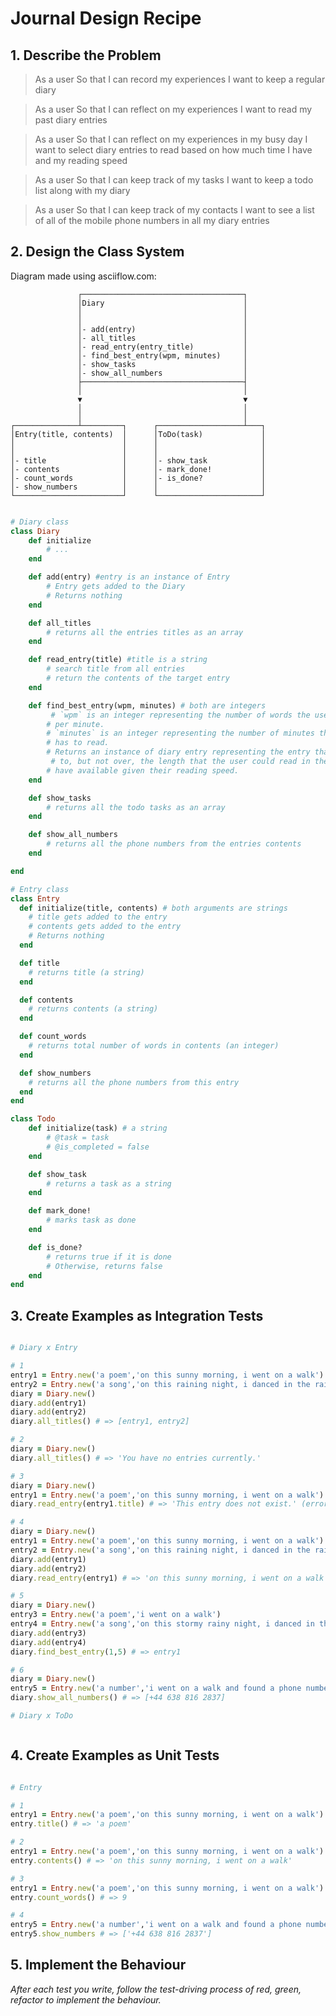 # Journal Design Recipe

## 1. Describe the Problem

> As a user
> So that I can record my experiences
> I want to keep a regular diary

> As a user
> So that I can reflect on my experiences
> I want to read my past diary entries

> As a user
> So that I can reflect on my experiences in my busy day
> I want to select diary entries to read based on how much time I have and my reading speed

> As a user
> So that I can keep track of my tasks
> I want to keep a todo list along with my diary

> As a user
> So that I can keep track of my contacts
> I want to see a list of all of the mobile phone numbers in all my diary entries

## 2. Design the Class System

Diagram made using asciiflow.com:

```
               ┌────────────────────────────────────┐
               │Diary                               │
               │                                    │
               │                                    │
               │- add(entry)                        │
               │- all_titles                        │
               │- read_entry(entry_title)           │
               │- find_best_entry(wpm, minutes)     │
               │- show_tasks                        │
               │- show_all_numbers                  │
               ├────────────────────────────────────┤
               │                                    │
               ▼                                    ▼
               │                                    │
               │                                    │
┌──────────────┴─────────┐      ┌───────────────────┴───┐
│Entry(title, contents)  │      │ToDo(task)             │
│                        │      │                       │
│                        │      │                       │
│- title                 │      │- show_task            │
│- contents              │      │- mark_done!           │
│- count_words           │      │- is_done?             │
│- show_numbers          │      │                       │
└────────────────────────┘      └───────────────────────┘
```

```ruby

# Diary class
class Diary
    def initialize
        # ...
    end

    def add(entry) #entry is an instance of Entry
        # Entry gets added to the Diary
        # Returns nothing
    end

    def all_titles
        # returns all the entries titles as an array
    end

    def read_entry(title) #title is a string
        # search title from all entries
        # return the contents of the target entry
    end

    def find_best_entry(wpm, minutes) # both are integers
         # `wpm` is an integer representing the number of words the user can read
        # per minute.
        # `minutes` is an integer representing the number of minutes the user
        # has to read.
        # Returns an instance of diary entry representing the entry that is closest 
         # to, but not over, the length that the user could read in the minutes they
        # have available given their reading speed.
    end

    def show_tasks
        # returns all the todo tasks as an array
    end

    def show_all_numbers
        # returns all the phone numbers from the entries contents
    end

end

# Entry class
class Entry 
  def initialize(title, contents) # both arguments are strings
    # title gets added to the entry
    # contents gets added to the entry
    # Returns nothing
  end

  def title
    # returns title (a string)
  end

  def contents
    # returns contents (a string)
  end

  def count_words
    # returns total number of words in contents (an integer)
  end

  def show_numbers
    # returns all the phone numbers from this entry
  end
end

class Todo
    def initialize(task) # a string
        # @task = task
        # @is_completed = false
    end

    def show_task
        # returns a task as a string
    end

    def mark_done!
        # marks task as done
    end

    def is_done?
        # returns true if it is done
        # Otherwise, returns false
    end
end

```

## 3. Create Examples as Integration Tests

```ruby

# Diary x Entry

# 1 
entry1 = Entry.new('a poem','on this sunny morning, i went on a walk')
entry2 = Entry.new('a song','on this raining night, i danced in the rain')
diary = Diary.new()
diary.add(entry1)
diary.add(entry2)
diary.all_titles() # => [entry1, entry2]

# 2
diary = Diary.new()
diary.all_titles() # => 'You have no entries currently.'

# 3
diary = Diary.new()
entry1 = Entry.new('a poem','on this sunny morning, i went on a walk')
diary.read_entry(entry1.title) # => 'This entry does not exist.' (error message)

# 4
diary = Diary.new()
entry1 = Entry.new('a poem','on this sunny morning, i went on a walk')
entry2 = Entry.new('a song','on this raining night, i danced in the rain')
diary.add(entry1)
diary.add(entry2)
diary.read_entry(entry1) # => 'on this sunny morning, i went on a walk'

# 5
diary = Diary.new()
entry3 = Entry.new('a poem','i went on a walk')
entry4 = Entry.new('a song','on this stormy rainy night, i danced in the rain')
diary.add(entry3)
diary.add(entry4)
diary.find_best_entry(1,5) # => entry1

# 6
diary = Diary.new()
entry5 = Entry.new('a number','i went on a walk and found a phone number which was +44 638 816 2837')
diary.show_all_numbers() # => [+44 638 816 2837]

# Diary x ToDo



```

## 4. Create Examples as Unit Tests

```ruby

# Entry

# 1 
entry1 = Entry.new('a poem','on this sunny morning, i went on a walk')
entry.title() # => 'a poem'

# 2
entry1 = Entry.new('a poem','on this sunny morning, i went on a walk')
entry.contents() # => 'on this sunny morning, i went on a walk'

# 3
entry1 = Entry.new('a poem','on this sunny morning, i went on a walk')
entry.count_words() # => 9

# 4
entry5 = Entry.new('a number','i went on a walk and found a phone number which was +44 638 816 2837')
entry5.show_numbers # => ['+44 638 816 2837']
```

## 5. Implement the Behaviour
_After each test you write, follow the test-driving process of red, green, refactor to implement the behaviour._